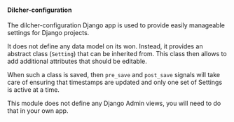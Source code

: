 #### Dilcher-configuration

The dilcher-configuration Django app is used to provide easily manageable settings
for Django projects.

It does not define any data model on its won. Instead, it provides an abstract
class (`Setting`) that can be inherited from.
This class then allows to add additional attributes that should be editable.

When such a class is saved, then `pre_save` and `post_save` signals
will take care of ensuring that timestamps are
updated and only one set of Settings is active at a time.

This module does not define any Django Admin views, you will need to do that
in your own app.
